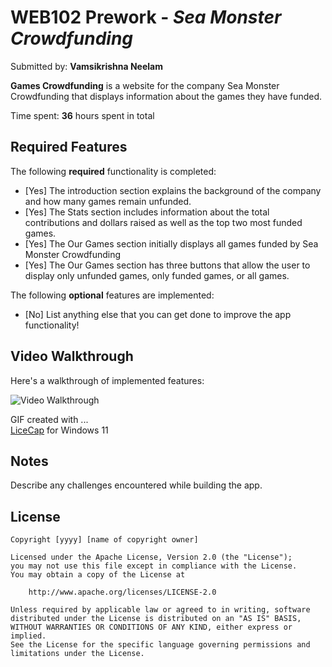 # WEB102 Prework - *Sea Monster Crowdfunding*

Submitted by: **Vamsikrishna Neelam**

**Games Crowdfunding** is a website for the company Sea Monster Crowdfunding that displays information about the games they have funded.

Time spent: **36** hours spent in total

## Required Features

The following **required** functionality is completed:

* [Yes] The introduction section explains the background of the company and how many games remain unfunded.
* [Yes] The Stats section includes information about the total contributions and dollars raised as well as the top two most funded games.
* [Yes] The Our Games section initially displays all games funded by Sea Monster Crowdfunding
* [Yes] The Our Games section has three buttons that allow the user to display only unfunded games, only funded games, or all games.

The following **optional** features are implemented:

* [No] List anything else that you can get done to improve the app functionality!

## Video Walkthrough

Here's a walkthrough of implemented features:

<img src='https://drive.google.com/file/d/1DUaKk1y0s2f9pPogk9lo-Bqb0OIYwasR/view?usp=drive_link' title='Video Walkthrough' width='' alt='Video Walkthrough' />

<!-- Replace this with whatever GIF tool you used! -->
GIF created with ...  
[LiceCap](https://www.cockos.com/licecap/) for Windows 11

## Notes

Describe any challenges encountered while building the app.

## License

    Copyright [yyyy] [name of copyright owner]

    Licensed under the Apache License, Version 2.0 (the "License");
    you may not use this file except in compliance with the License.
    You may obtain a copy of the License at

        http://www.apache.org/licenses/LICENSE-2.0

    Unless required by applicable law or agreed to in writing, software
    distributed under the License is distributed on an "AS IS" BASIS,
    WITHOUT WARRANTIES OR CONDITIONS OF ANY KIND, either express or implied.
    See the License for the specific language governing permissions and
    limitations under the License.
